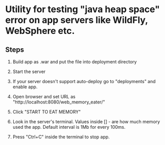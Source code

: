 # Utility for testing "java heap space" error on app servers like WildFly, WebSphere etc.

## Steps
1) Build app as .war and put the file into deployment directory

2) Start the server

3) If your server doesn't support auto-deploy go to "deployments" and enable app.

4) Open browser and set URL as "http://localhost:8080/web_memory_eater/"

5) Click "START TO EAT MEMORY"

6) Look in the server's terminal. Values inside [] - are how much memory used the app. 
Default interval is 1Mb for every 100ms.  

7) Press "Ctrl+C" inside the terminal to stop app.